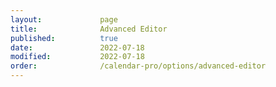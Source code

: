 ```yaml
---
layout:             page
title:              Advanced Editor
published:          true
date:               2022-07-18
modified:           2022-07-18
order:              /calendar-pro/options/advanced-editor
---
```


